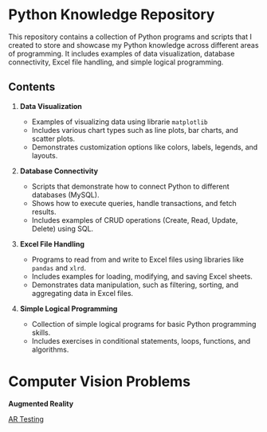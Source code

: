 # Python Knowledge Repository

This repository contains a collection of Python programs and scripts that I created to store and showcase my Python knowledge across different areas of programming. It includes examples of data visualization, database connectivity, Excel file handling, and simple logical programming.

## Contents

1. **Data Visualization**  
   - Examples of visualizing data using librarie `matplotlib`
   - Includes various chart types such as line plots, bar charts, and scatter plots.
   - Demonstrates customization options like colors, labels, legends, and layouts.

2. **Database Connectivity**  
   - Scripts that demonstrate how to connect Python to different databases (MySQL).
   - Shows how to execute queries, handle transactions, and fetch results.
   - Includes examples of CRUD operations (Create, Read, Update, Delete) using SQL.

3. **Excel File Handling**  
   - Programs to read from and write to Excel files using libraries like `pandas` and `xlrd`.
   - Includes examples for loading, modifying, and saving Excel sheets.
   - Demonstrates data manipulation, such as filtering, sorting, and aggregating data in Excel files.

4. **Simple Logical Programming**  
   - Collection of simple logical programs for basic Python programming skills.
   - Includes exercises in conditional statements, loops, functions, and algorithms.


#  Computer Vision Problems 
 
 **Augmented Reality**

[AR Testing](https://colab.research.google.com/drive/1wy2USwphgMm1H964yCNKTM6Sqc1Avk2T?usp=sharing)



